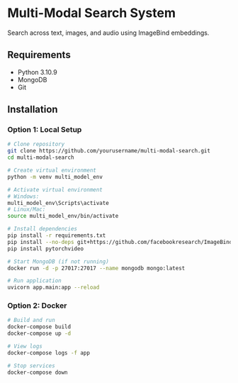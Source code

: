 # Multi-Modal Search System

Search across text, images, and audio using ImageBind embeddings.

## Requirements
- Python 3.10.9
- MongoDB
- Git

## Installation

### Option 1: Local Setup

```bash
# Clone repository
git clone https://github.com/yourusername/multi-modal-search.git
cd multi-modal-search

# Create virtual environment
python -m venv multi_model_env

# Activate virtual environment
# Windows:
multi_model_env\Scripts\activate
# Linux/Mac:
source multi_model_env/bin/activate

# Install dependencies
pip install -r requirements.txt
pip install --no-deps git+https://github.com/facebookresearch/ImageBind.git
pip install pytorchvideo

# Start MongoDB (if not running)
docker run -d -p 27017:27017 --name mongodb mongo:latest

# Run application
uvicorn app.main:app --reload
```
### Option 2: Docker

```bash
# Build and run
docker-compose build
docker-compose up -d

# View logs
docker-compose logs -f app

# Stop services
docker-compose down
